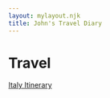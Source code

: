 ```yaml
---
layout: mylayout.njk
title: John's Travel Diary
---
```

# Travel

[Italy Itinerary](/travel/italy-itinerary)
